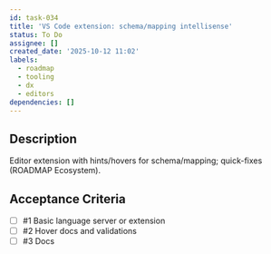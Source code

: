 ```yaml
---
id: task-034
title: 'VS Code extension: schema/mapping intellisense'
status: To Do
assignee: []
created_date: '2025-10-12 11:02'
labels:
  - roadmap
  - tooling
  - dx
  - editors
dependencies: []
---
```


## Description

<!-- SECTION:DESCRIPTION:BEGIN -->
Editor extension with hints/hovers for schema/mapping; quick-fixes (ROADMAP Ecosystem).
<!-- SECTION:DESCRIPTION:END -->

## Acceptance Criteria
<!-- AC:BEGIN -->
- [ ] #1 Basic language server or extension
- [ ] #2 Hover docs and validations
- [ ] #3 Docs
<!-- AC:END -->
